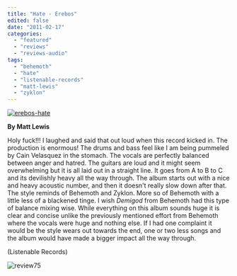 ```yaml
---
title: "Hate - Erebos"
edited: false
date: "2011-02-17"
categories:
  - "featured"
  - "reviews"
  - "reviews-audio"
tags:
  - "behemoth"
  - "hate"
  - "listenable-records"
  - "matt-lewis"
  - "zyklon"
---
```


[![](http://www.hellbound.ca/wp-content/uploads/2011/02/erebos-hate-290x260.jpg "erebos-hate")](http://www.hellbound.ca/wp-content/uploads/2011/02/erebos-hate.jpg)

**By Matt Lewis**

Holy fuck!!! I laughed and said that out loud when this record kicked in. The production is enormous! The drums and bass feel like I am being pummeled by Cain Velasquez in the stomach. The vocals are perfectly balanced between anger and hatred. The guitars are loud and it might seem overwhelming but it is all laid out in a straight line. It goes from A to B to C and its devilishly heavy all the way through. The album starts out with a nice and heavy acoustic number, and then it doesn't really slow down after that. The style reminds of Behemoth and Zyklon. More so of Behemoth with a little less of a blackened tinge. I wish _Demigod_ from Behemoth had this type of balance mixing wise. While everything on this album sounds huge it is clear and concise unlike the previously mentioned effort from Behemoth where the vocals were huge and nothing else. If I had one complaint it would be the style wears out towards the end, one or two less songs and the album would have made a bigger impact all the way through.

(Listenable Records)

![](http://www.hellbound.ca/wp-content/uploads/2009/09/review75.png "review75")

